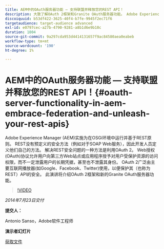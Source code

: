 ```yaml
---
title: AEM中的OAuth服务器功能 — 支持联盟并释放您的REST API！
description: 大致了解OAuth 2框架和Granite OAuth服务器功能。 Adobe Experience Manager (AEM)实施为在OSGi环境中运行并基于REST原则。
discoiquuid: b53df422-3625-40f4-b7fe-9945f2ec71f6
targetaudience: target-audience advanced
exl-id: e0797cec-a27b-4790-9281-a8b1d6e9b10c
duration: 1804
source-git-commit: 9a297cda953d4414131657f9ac84580aea0eabeb
workflow-type: tm+mt
source-wordcount: '190'
ht-degree: 1%

---
```


# AEM中的OAuth服务器功能 — 支持联盟并释放您的REST API！{#oauth-server-functionality-in-aem-embrace-federation-and-unleash-your-rest-apis}

Adobe Experience Manager (AEM)实施为在OSGi环境中运行并基于REST原则。 REST没有预定义的安全方法（例如对于SOAP Web服务），因此开发人员定义他们自己的方法。 解决REST安全问题的一种方法是利用OAuth 2。 Web授权(OAuth)协议允许用户向第三方Web站点或应用程序授予对用户受保护资源的访问权限，而不一定泄露用户的长期凭据，甚至也不泄露其身份。 OAuth 2广泛由主要互联网播放器(如Google、Facebook、Twitter)使用，以便保护其（也称为REST）API的安全。 此演讲将介绍OAuth 2框架和新的Granite OAuth服务器功能。

>[!VIDEO](https://video.tv.adobe.com/v/19466/?quality=9)

*2014年7月23日交付*

**提交人：**

Antonio Sanso，Adobe软件工程师

**演示者幻灯片**

[获取文件](assets/oauth-server-functionality-in-aem-7-23-14.pdf)
<!--
[Get back to the Overview](https://helpx.adobe.com/experience-manager/kt/eseminars/gems/aem-index.html)
-->
